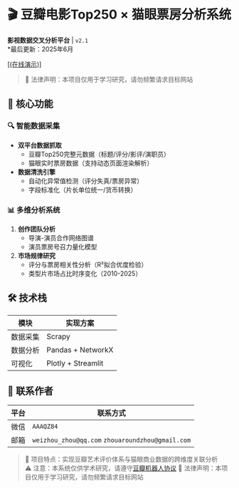 # 🎬 豆瓣电影Top250 × 猫眼票房分析系统  
**影视数据交叉分析平台** | `v2.1`  
*最后更新：2025年6月 
 
[[(在线演示)]](http://101.37.104.244:8501/)  
 > 📌  法律声明：本项目仅用于学习研究，请勿频繁请求目标网站
## 🌟 核心功能 
### 🔍 智能数据采集 
- **双平台数据抓取**  
  - 豆瓣Top250完整元数据（标题/评分/影评/演职员）  
  - 猫眼实时票房数据（支持动态页面渲染解析）  
- **数据清洗引擎**  
  - 自动化异常值检测（评分失真/票房异常）  
  - 字段标准化（片长单位统一/货币转换）  
 
### 📊 多维分析系统 
1. **创作团队分析**  
   - 导演-演员合作网络图谱  
   - 演员票房号召力量化模型  
2. **市场规律研究**  
   - 评分与票房相关性分析（R²拟合优度检验）  
   - 类型片市场占比时序变化（2010-2025）  
 
## 🛠️ 技术栈 
| 模块 | 实现方案 |  
|------|----------|  
| 数据采集 | Scrapy |  
| 数据分析 | Pandas + NetworkX |  
| 可视化 | Plotly + Streamlit |  
 
## 📮 联系作者 
| 平台 | 联系方式 |  
|------|----------|  
| 微信 | `AAAQZ84` |  
| 邮箱 | `weizhou_zhou@qq.com` `zhouaroundzhou@gmail.com` |  
 
> 📌 项目特点：实现豆瓣艺术评价体系与猫眼商业数据的跨维度关联分析  
> ⚠️ 注意：本系统仅供学术研究，请遵守[豆瓣机器人协议](https://www.douban.com/robots.txt)
> 📌  法律声明：本项目仅用于学习研究，请勿频繁请求目标网站
